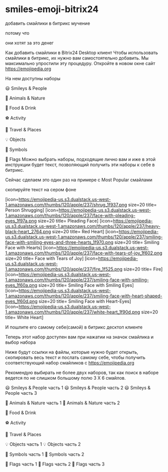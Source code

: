 # smiles-emoji-bitrix24

добавить смайлики в битрикс мучение

потому что 

они хотят за это денег

Как добавить смайлики в Bitrix24 Desktop клиент
Чтобы использовать смайлики в битрикс, их нужно вам самостоятельно добавить. Мы максимально упростили эту процедуру. Откройте в новом окне сайт https://emojipedia.org

На нем доступны наборы 

😃 Smileys & People
 
🐻 Animals & Nature
 
🍔 Food & Drink
 
⚽ Activity
 
🌇 Travel & Places
 
💡 Objects
 
🔣 Symbols
 
🎌 Flags
Можно выбрать наборы, подходящие лично вам и иже в этой инструкции будет текст, позволяющий получить эти наборы к себе в битрикс.

Сейчас сделаем это один раз на примере с Most Popular смайлами

скопируйте текст на сером фоне 

[icon=https://emojipedia-us.s3.dualstack.us-west-1.amazonaws.com/thumbs/120/apple/237/shrug_1f937.png size=20 title= Person Shrugging]
[icon=https://emojipedia-us.s3.dualstack.us-west-1.amazonaws.com/thumbs/120/apple/237/face-with-pleading-eyes_1f97a.png size=20 title= Pleading Face]
[icon=https://emojipedia-us.s3.dualstack.us-west-1.amazonaws.com/thumbs/120/apple/237/heavy-black-heart_2764.png size=20 title= Red Heart]
[icon=https://emojipedia-us.s3.dualstack.us-west-1.amazonaws.com/thumbs/120/apple/237/smiling-face-with-smiling-eyes-and-three-hearts_1f970.png size=20 title= Smiling Face with Hearts]
[icon=https://emojipedia-us.s3.dualstack.us-west-1.amazonaws.com/thumbs/120/apple/237/face-with-tears-of-joy_1f602.png size=20 title= Face with Tears of Joy]
[icon=https://emojipedia-us.s3.dualstack.us-west-1.amazonaws.com/thumbs/120/apple/237/fire_1f525.png size=20 title= Fire]
[icon=https://emojipedia-us.s3.dualstack.us-west-1.amazonaws.com/thumbs/120/apple/237/smiling-face-with-smiling-eyes_1f60a.png size=20 title= Smiling Face with Smiling Eyes]
[icon=https://emojipedia-us.s3.dualstack.us-west-1.amazonaws.com/thumbs/120/apple/237/smiling-face-with-heart-shaped-eyes_1f60d.png size=20 title= Smiling Face with Heart-Eyes]
[icon=https://emojipedia-us.s3.dualstack.us-west-1.amazonaws.com/thumbs/120/apple/237/white-heart_1f90d.png size=20 title= White Heart]

И пошлите его самому себе(самой) в битрикс десктоп клиенте


Теперь этот набор доступен вам при нажатии на значок смайлика и выбор набора



Ниже будут ссылки на файлы, которые нужно будет открыть, скопировать весь текст и послать самому себе, чтобы получить соответствующий набор смайликов с https://emojipedia.org

Рекомендую выбирать не более двух наборов, так как поиск в наборе ведется по не слишком большому полю 3 Х 6 смайлов.

 

😃 Smileys & People часть 1
😃 Smileys & People часть 2
😃 Smileys & People часть 3
 
🐻 Animals & Nature часть 1
🐻 Animals & Nature часть 2
 
🍔 Food & Drink
 
⚽ Activity
 
🌇 Travel & Places
 
💡 Objects часть 1
💡 Objects часть 2
 
🔣 Symbols часть 1
🔣 Symbols часть 2
 
🎌 Flags часть 1
🎌 Flags часть 2
🎌 Flags часть 3
 

   
 
